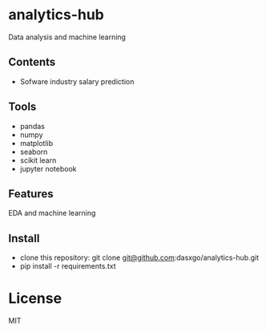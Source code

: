 # analytics-hub
Data analysis and machine learning 

## **Contents**

- Sofware industry salary prediction

## **Tools**

- pandas 
- numpy
- matplotlib
- seaborn 
- scikit learn
- jupyter notebook

## **Features**

EDA and machine learning

## **Install**

- clone this repository: git clone git@github.com:dasxgo/analytics-hub.git
- pip install -r requirements.txt

# **License**
MIT


